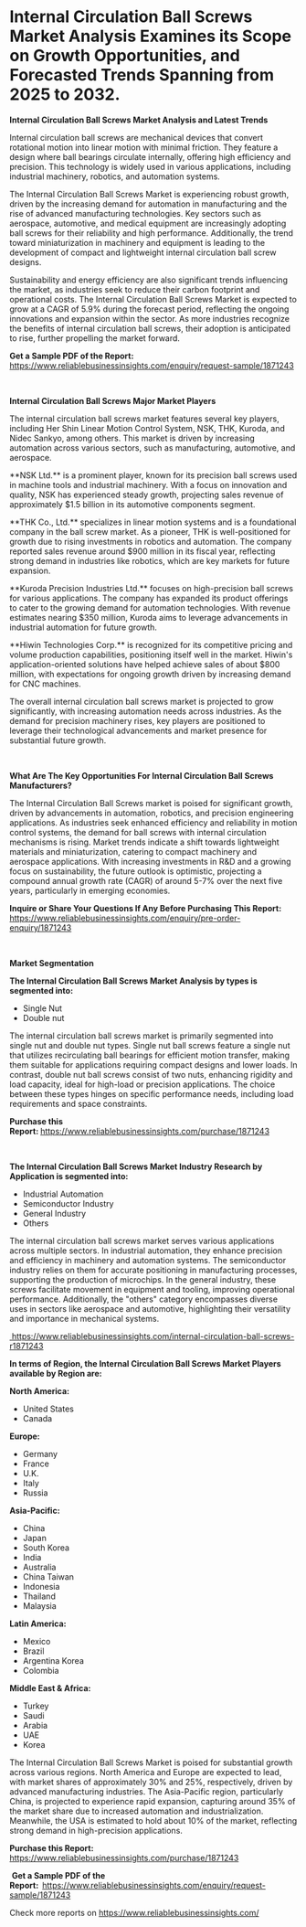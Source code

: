 <p><h1>Internal Circulation Ball Screws Market Analysis Examines its Scope on Growth Opportunities, and Forecasted Trends Spanning from 2025 to 2032.</h1></p><p><strong>Internal Circulation Ball Screws Market Analysis and Latest Trends</strong></p>
<p><p>Internal circulation ball screws are mechanical devices that convert rotational motion into linear motion with minimal friction. They feature a design where ball bearings circulate internally, offering high efficiency and precision. This technology is widely used in various applications, including industrial machinery, robotics, and automation systems.</p><p>The Internal Circulation Ball Screws Market is experiencing robust growth, driven by the increasing demand for automation in manufacturing and the rise of advanced manufacturing technologies. Key sectors such as aerospace, automotive, and medical equipment are increasingly adopting ball screws for their reliability and high performance. Additionally, the trend toward miniaturization in machinery and equipment is leading to the development of compact and lightweight internal circulation ball screw designs.</p><p>Sustainability and energy efficiency are also significant trends influencing the market, as industries seek to reduce their carbon footprint and operational costs. The Internal Circulation Ball Screws Market is expected to grow at a CAGR of 5.9% during the forecast period, reflecting the ongoing innovations and expansion within the sector. As more industries recognize the benefits of internal circulation ball screws, their adoption is anticipated to rise, further propelling the market forward.</p></p>
<p><strong>Get a Sample PDF of the Report:&nbsp;</strong> <a href="https://www.reliablebusinessinsights.com/enquiry/request-sample/1871243?utm_campaign=2111&utm_medium=2&utm_source=Github&utm_content=ia&utm_term=28022025&utm_id=internal-circulation-ball-screws">https://www.reliablebusinessinsights.com/enquiry/request-sample/1871243</a></p>
<p>&nbsp;</p>
<p><strong>Internal Circulation Ball Screws Major Market Players</strong></p>
<p><p>The internal circulation ball screws market features several key players, including Her Shin Linear Motion Control System, NSK, THK, Kuroda, and Nidec Sankyo, among others. This market is driven by increasing automation across various sectors, such as manufacturing, automotive, and aerospace.</p><p>**NSK Ltd.** is a prominent player, known for its precision ball screws used in machine tools and industrial machinery. With a focus on innovation and quality, NSK has experienced steady growth, projecting sales revenue of approximately $1.5 billion in its automotive components segment.</p><p>**THK Co., Ltd.** specializes in linear motion systems and is a foundational company in the ball screw market. As a pioneer, THK is well-positioned for growth due to rising investments in robotics and automation. The company reported sales revenue around $900 million in its fiscal year, reflecting strong demand in industries like robotics, which are key markets for future expansion.</p><p>**Kuroda Precision Industries Ltd.** focuses on high-precision ball screws for various applications. The company has expanded its product offerings to cater to the growing demand for automation technologies. With revenue estimates nearing $350 million, Kuroda aims to leverage advancements in industrial automation for future growth.</p><p>**Hiwin Technologies Corp.** is recognized for its competitive pricing and volume production capabilities, positioning itself well in the market. Hiwin's application-oriented solutions have helped achieve sales of about $800 million, with expectations for ongoing growth driven by increasing demand for CNC machines.</p><p>The overall internal circulation ball screws market is projected to grow significantly, with increasing automation needs across industries. As the demand for precision machinery rises, key players are positioned to leverage their technological advancements and market presence for substantial future growth.</p></p>
<p>&nbsp;</p>
<p><strong>What Are The Key Opportunities For Internal Circulation Ball Screws Manufacturers?</strong></p>
<p><p>The Internal Circulation Ball Screws market is poised for significant growth, driven by advancements in automation, robotics, and precision engineering applications. As industries seek enhanced efficiency and reliability in motion control systems, the demand for ball screws with internal circulation mechanisms is rising. Market trends indicate a shift towards lightweight materials and miniaturization, catering to compact machinery and aerospace applications. With increasing investments in R&D and a growing focus on sustainability, the future outlook is optimistic, projecting a compound annual growth rate (CAGR) of around 5-7% over the next five years, particularly in emerging economies.</p></p>
<p><strong>Inquire or Share Your Questions If Any Before Purchasing This Report:</strong> <a href="https://www.reliablebusinessinsights.com/enquiry/pre-order-enquiry/1871243?utm_campaign=2111&utm_medium=2&utm_source=Github&utm_content=ia&utm_term=28022025&utm_id=internal-circulation-ball-screws">https://www.reliablebusinessinsights.com/enquiry/pre-order-enquiry/1871243</a></p>
<p>&nbsp;</p>
<p><strong>Market Segmentation</strong></p>
<p><strong>The Internal Circulation Ball Screws Market Analysis by types is segmented into:</strong></p>
<p><ul><li>Single Nut</li><li>Double nut</li></ul></p>
<p><p>The internal circulation ball screws market is primarily segmented into single nut and double nut types. Single nut ball screws feature a single nut that utilizes recirculating ball bearings for efficient motion transfer, making them suitable for applications requiring compact designs and lower loads. In contrast, double nut ball screws consist of two nuts, enhancing rigidity and load capacity, ideal for high-load or precision applications. The choice between these types hinges on specific performance needs, including load requirements and space constraints.</p></p>
<p><strong>Purchase this Report:&nbsp;</strong><a href="https://www.reliablebusinessinsights.com/purchase/1871243?utm_campaign=2111&utm_medium=2&utm_source=Github&utm_content=ia&utm_term=28022025&utm_id=internal-circulation-ball-screws">https://www.reliablebusinessinsights.com/purchase/1871243</a></p>
<p>&nbsp;</p>
<p><strong>The Internal Circulation Ball Screws Market Industry Research by Application is segmented into:</strong></p>
<p><ul><li>Industrial Automation</li><li>Semiconductor Industry</li><li>General Industry</li><li>Others</li></ul></p>
<p><p>The internal circulation ball screws market serves various applications across multiple sectors. In industrial automation, they enhance precision and efficiency in machinery and automation systems. The semiconductor industry relies on them for accurate positioning in manufacturing processes, supporting the production of microchips. In the general industry, these screws facilitate movement in equipment and tooling, improving operational performance. Additionally, the "others" category encompasses diverse uses in sectors like aerospace and automotive, highlighting their versatility and importance in mechanical systems.</p></p>
<p><a href="https://www.reliablebusinessinsights.com/internal-circulation-ball-screws-r1871243?utm_campaign=2111&utm_medium=2&utm_source=Github&utm_content=ia&utm_term=28022025&utm_id=internal-circulation-ball-screws">&nbsp;https://www.reliablebusinessinsights.com/internal-circulation-ball-screws-r1871243</a></p>
<p><strong>In terms of Region, the Internal Circulation Ball Screws Market Players available by Region are:</strong></p>
<p>
    <p> <strong> North America: </strong>
        <ul>
            <li>United States</li>
            <li>Canada</li>
        </ul>
        </p> 
    <p> <strong> Europe: </strong>
        <ul>
            <li>Germany</li>
            <li>France</li>
            <li>U.K.</li>
            <li>Italy</li>
            <li>Russia</li>
        </ul>
        </p> 
    <p> <strong> Asia-Pacific: </strong>
        <ul>
            <li>China</li>
            <li>Japan</li>
            <li>South Korea</li>
            <li>India</li>
            <li>Australia</li>
            <li>China Taiwan</li>
            <li>Indonesia</li>
            <li>Thailand</li>
            <li>Malaysia</li>
        </ul>
        </p> 
    <p> <strong> Latin America: </strong>
        <ul>
            <li>Mexico</li>
            <li>Brazil</li>
            <li>Argentina Korea</li>
            <li>Colombia</li>
        </ul>
        </p> 
    <p> <strong> Middle East & Africa: </strong>
        <ul>
            <li>Turkey</li>
            <li>Saudi</li>
            <li>Arabia</li>
            <li>UAE</li>
            <li>Korea</li>
        </ul>
    </p>
    </p>
<p><p>The Internal Circulation Ball Screws Market is poised for substantial growth across various regions. North America and Europe are expected to lead, with market shares of approximately 30% and 25%, respectively, driven by advanced manufacturing industries. The Asia-Pacific region, particularly China, is projected to experience rapid expansion, capturing around 35% of the market share due to increased automation and industrialization. Meanwhile, the USA is estimated to hold about 10% of the market, reflecting strong demand in high-precision applications.</p></p>
<p><strong>Purchase this Report: </strong><a href="https://www.reliablebusinessinsights.com/purchase/1871243?utm_campaign=2111&utm_medium=2&utm_source=Github&utm_content=ia&utm_term=28022025&utm_id=internal-circulation-ball-screws">https://www.reliablebusinessinsights.com/purchase/1871243</a></p>
<p>&nbsp;<strong>Get a Sample PDF of the Report:&nbsp;&nbsp;</strong><a href="https://www.reliablebusinessinsights.com/enquiry/request-sample/1871243?utm_campaign=2111&utm_medium=2&utm_source=Github&utm_content=ia&utm_term=28022025&utm_id=internal-circulation-ball-screws">https://www.reliablebusinessinsights.com/enquiry/request-sample/1871243</a></p>
<p><strong></strong></p>
<p>Check more reports on <a href="https://www.reliablebusinessinsights.com/?utm_campaign=2111&utm_medium=2&utm_source=Github&utm_content=ia&utm_term=28022025&utm_id=internal-circulation-ball-screws">https://www.reliablebusinessinsights.com/</a></p>